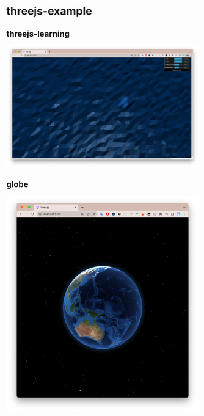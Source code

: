 # threejs-example

## threejs-learning

![](threejs-learning/public/images/demo.png)

## globe

![](globe/img/demo.png)
